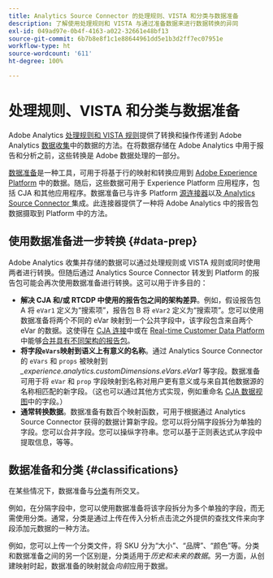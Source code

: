 ```yaml
---
title: Analytics Source Connector 的处理规则、VISTA 和分类与数据准备
description: 了解使用处理规则和 VISTA 与通过准备数据来进行数据转换的异同
exl-id: 049ad97e-0b4f-4163-a022-32661e48bf13
source-git-commit: 6b7b8e8f1c1e88644961dd5e1b3d2ff7ec07951e
workflow-type: ht
source-wordcount: '611'
ht-degree: 100%

---
```


# 处理规则、VISTA 和分类与数据准备

Adobe Analytics [处理规则和 VISTA 规则](https://experienceleague.adobe.com/docs/analytics/admin/admin-tools/processing-rules/processing-rules-configuration/processing-rule-order.html?lang=zh-Hans)提供了转换和操作传递到 Adobe Analytics [数据收集](https://experienceleague.adobe.com/docs/analytics/analyze/reports-analytics/reporting-interface/overview-data-collection.html?lang=zh-Hans)中的数据的方法。在将数据存储在 Adobe Analytics 中用于报告和分析之前，这些转换是 Adobe 数据处理的一部分。

[数据准备](https://experienceleague.adobe.com/docs/experience-platform/data-prep/home.html?lang=zh-Hans)是一种工具，可用于将基于行的映射和转换应用到 [Adobe Experience Platform](https://experienceleague.adobe.com/docs/experience-platform.html?lang=zh-Hans) 中的数据。随后，这些数据可用于 Experience Platform 应用程序，包括 CJA 和其他应用程序。数据准备已与许多 Platform [源连接器](https://experienceleague.adobe.com/docs/experience-platform/sources/home.html?lang=zh-Hans)以及[ Analytics Source Connector ](https://experienceleague.adobe.com/docs/experience-platform/sources/ui-tutorials/create/adobe-applications/analytics.html?lang=zh-Hans)集成。此连接器提供了一种将 Adobe Analytics 中的报告包数据摄取到 Platform 中的方法。

## 使用数据准备进一步转换 {#data-prep}

Adobe Analytics 收集并存储的数据可以通过处理规则或 VISTA 规则或同时使用两者进行转换。但随后通过 Analytics Source Connector 转发到 Platform 的报告包可能会再次使用数据准备进行转换。这可以用于许多目的：

* **解决 CJA 和/或 RTCDP 中使用的报告包之间的架构差异**。例如，假设报告包 A 将 `eVar1` 定义为“搜索项”，报告包 B 将 `eVar2` 定义为“搜索项”。您可以使用数据准备将两个不同的 eVar 映射到一个公共字段中，该字段包含来自两个 eVar 的数据。这使得在 [CJA 连接](/help/connections/overview.md)中或在 [Real-time Customer Data Platform](https://experienceleague.adobe.com/docs/platform-learn/tutorials/application-services/rtcdp/understanding-the-real-time-customer-data-platform.html?lang=zh-Hans) 中能够[合并具有不同架构的报告包](https://experienceleague.adobe.com/docs/analytics-platform/using/cja-usecases/combine-report-suites.html?lang=zh-Hans)。
* **将字段`eVars`映射到语义上有意义的名称**。通过 Analytics Source Connector 的 `eVars` 和 `props` 被映射到 _\_experience.analytics.customDimensions.eVars.eVar1_ 等字段。数据准备可用于将 `eVar` 和 `prop` 字段映射到名称对用户更有意义或与来自其他数据源的名称相匹配的新字段。（这也可以通过其他方式实现，例如重命名 [CJA 数据视图](/help/data-views/create-dataview.md)中的字段。）
* **通常转换数据**。数据准备有数百个映射函数，可用于根据通过 Analytics Source Connector 获得的数据计算新字段。您可以将分隔字段拆分为单独的字段。您可以合并字段。您可以操纵字符串。您可以基于正则表达式从字段中提取信息，等等。

## 数据准备和分类 {#classifications}

在某些情况下，数据准备与[分类](https://experienceleague.adobe.com/docs/analytics/components/classifications/c-classifications.html?lang=zh-Hans)有所交叉。

例如，在分隔字段中，您可以使用数据准备将该字段拆分为多个单独的字段，而无需使用分类。通常，分类是通过上传在传入分析点击流之外提供的查找文件来向字段添加元数据的一种方法。

例如，您可以上传一个分类文件，将 SKU 分为“大小”、“品牌”、“颜色”等。分类和数据准备之间的另一个区别是，分类适用于&#x200B;_历史和未来的数据_。另一方面，从创建映射时起，数据准备的映射就会&#x200B;_向前_&#x200B;应用于数据。
